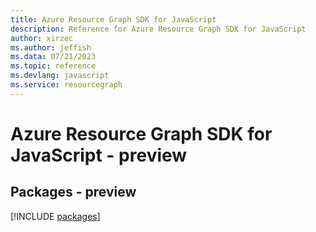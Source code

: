 ```yaml
---
title: Azure Resource Graph SDK for JavaScript
description: Reference for Azure Resource Graph SDK for JavaScript
author: xirzec
ms.author: jeffish
ms.data: 07/21/2023
ms.topic: reference
ms.devlang: javascript
ms.service: resourcegraph
---
```

# Azure Resource Graph SDK for JavaScript - preview
## Packages - preview
[!INCLUDE [packages](resource-graph-index.md)]